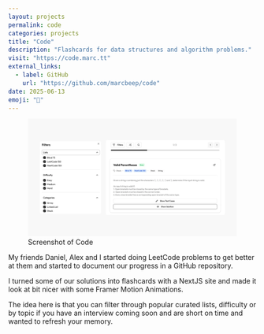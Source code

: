 ```yaml
---
layout: projects
permalink: code
categories: projects
title: "Code"
description: "Flashcards for data structures and algorithm problems."
visit: "https://code.marc.tt"
external_links:
  - label: GitHub
    url: "https://github.com/marcbeep/code"
date: 2025-06-13
emoji: "👾"
---
```


<figure>
  <img src="assets/projects/code/1.webp" alt="Screenshot of Code">
  <figcaption>Screenshot of Code</figcaption>
</figure>

My friends Daniel, Alex and I started doing LeetCode problems to get better at them and started to document our progress in a GitHub repository.

I turned some of our solutions into flashcards with a NextJS site and made it look at bit nicer with some Framer Motion Animations.

The idea here is that you can filter through popular curated lists, difficulty or by topic if you have an interview coming soon and are short on time and wanted to refresh your memory.